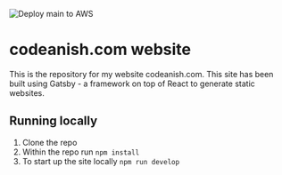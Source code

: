 ![Deploy main to AWS](https://github.com/codeanish/codeanish.com/workflows/Deploy%20main%20to%20AWS/badge.svg)

# codeanish.com website
This is the repository for my website codeanish.com. This site has been built using Gatsby - a framework on top of React to generate static websites.

## Running locally
1. Clone the repo
2. Within the repo run `npm install`
3. To start up the site locally `npm run develop`
